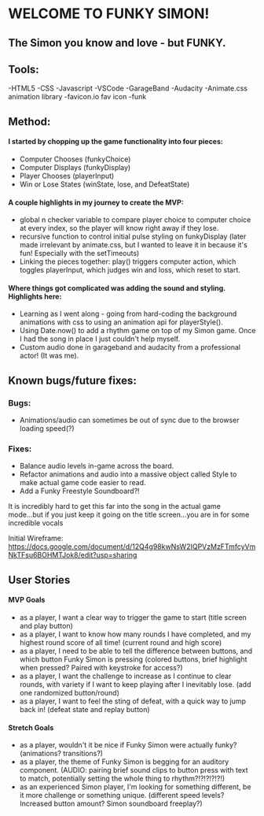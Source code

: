 # WELCOME TO FUNKY SIMON!
## The Simon you know and love - but FUNKY.

## Tools:
-HTML5
-CSS
-Javascript 
-VSCode
-GarageBand
-Audacity
-Animate.css animation library
-favicon.io fav icon
-funk

## Method:
#### I started by chopping up the game functionality into four pieces:
- Computer Chooses (funkyChoice)
- Computer Displays (funkyDisplay)
- Player Chooses (playerInput)
- Win or Lose States (winState, lose, and DefeatState)

#### A couple highlights in my journey to create the MVP:
- global n checker variable to compare player choice to computer choice at every index, so the player will know right away if they lose.
- recursive function to control initial pulse styling on funkyDisplay (later made irrelevant by animate.css, but I wanted to leave it in because it's fun! Especially with the setTimeouts)
- Linking the pieces together: play() triggers computer action, which toggles playerInput, which judges win and loss, which reset to start.

#### Where things got complicated was adding the sound and styling. Highlights here:

- Learning as I went along - going from hard-coding the background animations with css to using an animation api for playerStyle().
- Using Date.now() to add a rhythm game on top of my Simon game. Once I had the song in place I just couldn't help myself. 
- Custom audio done in garageband and audacity from a professional actor! (It was me).

## Known bugs/future fixes:
### Bugs:
- Animations/audio can sometimes be out of sync due to the browser loading speed(?)
### Fixes:
- Balance audio levels in-game across the board. 
- Refactor animations and audio into a massive object called Style to make actual game code easier to read. 
- Add a Funky Freestyle Soundboard?!

It is incredibly hard to get this far into the song in the actual game mode...but if you just keep it going on the title screen...you are in for some incredible vocals

Initial Wireframe:
https://docs.google.com/document/d/12Q4g98kwNsW2IQPVzMzFTmfcyVmNkTFsu6BOHMTJok8/edit?usp=sharing

## User Stories

#### MVP Goals
- as a player, I want a clear way to trigger the game to start
(title screen and play button)
- as a player, I want to know how many rounds I have completed, and my highest round score of all time!
(current round and high score)
- as a player, I need to be able to tell the difference between buttons, and which button Funky Simon is pressing
(colored buttons, brief highlight when pressed? Paired with keystroke for access?)
- as a player, I want the challenge to increase as I continue to clear rounds, with variety if I want to keep playing after I inevitably lose.
(add one randomized button/round)
- as a player, I want to feel the sting of defeat, with a quick way to jump back in!
(defeat state and replay button)

#### Stretch Goals
- as a player, wouldn't it be nice if Funky Simon were actually funky?
(animations? transitions?)
- as a player, the theme of Funky Simon is begging for an auditory component.
(AUDIO: pairing brief sound clips to button press with text to match, potentially setting the whole thing to rhythm?!?!?!?!?!)
- as an experienced Simon player, I'm looking for something different, be it more challenge or something unique.
(different speed levels? Increased button amount? Simon soundboard freeplay?)
